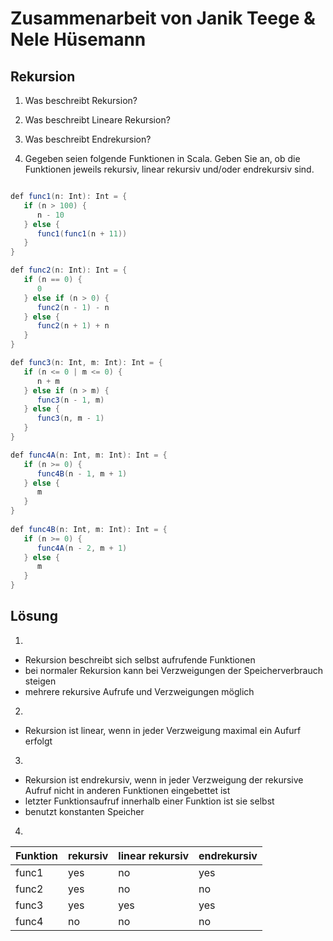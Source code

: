 # Zusammenarbeit von Janik Teege & Nele Hüsemann

## Rekursion

1. Was beschreibt Rekursion?

2. Was beschreibt Lineare Rekursion?

3. Was beschreibt Endrekursion?

4. Gegeben seien folgende Funktionen in Scala. Geben Sie an, ob die Funktionen jeweils rekursiv, linear rekursiv und/oder endrekursiv sind.

```Java

def func1(n: Int): Int = {
   if (n > 100) {
      n - 10
   } else {
      func1(func1(n + 11))
   }
}

def func2(n: Int): Int = {
   if (n == 0) {
      0
   } else if (n > 0) {
      func2(n - 1) - n
   } else {
      func2(n + 1) + n
   }
}

def func3(n: Int, m: Int): Int = {
   if (n <= 0 | m <= 0) {
      n + m
   } else if (n > m) {
      func3(n - 1, m)
   } else {
      func3(n, m - 1)
   }
}

def func4A(n: Int, m: Int): Int = {
   if (n >= 0) {
      func4B(n - 1, m + 1)
   } else {
      m
   }
}
   
def func4B(n: Int, m: Int): Int = {
   if (n >= 0) {
      func4A(n - 2, m + 1)
   } else {
      m
   }
}

```
## Lösung

1. 
 - Rekursion beschreibt sich selbst aufrufende Funktionen
 - bei normaler Rekursion kann bei Verzweigungen der Speicherverbrauch steigen
 - mehrere rekursive Aufrufe und Verzweigungen möglich

2. 
 - Rekursion ist linear, wenn in jeder Verzweigung maximal ein Aufurf erfolgt

3. 
 - Rekursion ist endrekursiv, wenn in jeder Verzweigung der rekursive Aufruf nicht in anderen Funktionen eingebettet ist
 - letzter Funktionsaufruf innerhalb einer Funktion ist sie selbst
 - benutzt konstanten Speicher

4. 
| Funktion         | rekursiv | linear rekursiv | endrekursiv |
|------------------|----------|-----------------|-------------|
| func1            | yes      | no              | yes         |
| func2            | yes      | no              | no          |
| func3            | yes      | yes             | yes         |
| func4            | no       | no              | no          |
